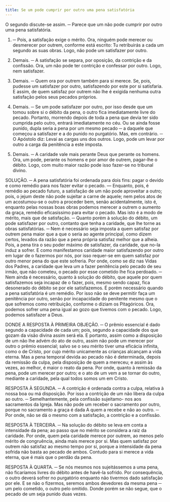 ```yaml
---
title: Se um pode cumprir por outro uma pena satisfatória
---
```


O segundo discute-se assim. ─ Parece que um não pode cumprir por outro uma pena satisfatória.  

1. ─ Pois, a satisfação exige o mérito. Ora, ninguém pode merecer ou desmerecer por outrem, conforme está escrito: Tu retribuirás a cada um segundo as suas obras. Logo, não pode um satisfazer por outro.  

2. Demais. ─ A satisfação se separa, por oposição, da contrição e da confissão. Ora, um não pode ter contrição e confessar por outro. Logo, nem satisfazer.  

3. Demais. ─ Quem ora por outrem também para si merece. Se, pois, pudesse um satisfazer por outro, satisfazendo por este por si satisfaria. E assim, de quem satisfaz por outrem não lhe é exigida nenhuma outra satisfação pelos seus pecados próprios.  

4. Demais. ─ Se um pode satisfazer por outro, por isso desde que um tomou sobre si o débito da pena, o outro fica imediatamente livre do pecado. Portanto, morrendo depois de toda a pena que devia ter sido cumprida pelo outro, entrará imediatamente no céu. Ou se ainda fosse punido, dupla seria a pena por um mesmo pecado ─ a daquele que começou a satisfazer e a do punido no purgatório.  Mas, em contrário. ─ O Apóstolo diz: Levai as cargas uns dos outros. Logo, pode um levar por outro a carga da penitência a este imposta.  

2. Demais. ─ A caridade vale mais perante Deus que perante os homens. Ora, um pode, perante os homens e por amor de outrem, pagar-lhe o débito. Logo, com muito maior razão pode isso fazer-se no tribunal divino.  

SOLUÇÃO. ─ A pena satisfatória foi ordenada para dois fins: pagar o devido e como remédio para nos fazer evitar o pecado. — Enquanto, pois, é remédio ao pecado futuro, a satisfação de um não pode aproveitar a outro; pois, o jejum deste não pode sujeitar a carne de aquele; nem pelos atos de um acostumou-se o outro a proceder bem, senão acidentalmente, isto é, enquanto pelas nossas boas obras podemos merecer a outrem o aumento da graça, remédio eficasíssimo para evitar o pecado. Mas isto é a modo de mérito, mais que de satisfação. ─ Quanto porém à solução do débito, um pode satisfazer por outro, contanto que tenha a caridade, que lhe torne as obras satisfatórias. ─ Nem é necessário seja imposta a quem satisfaz por outrem pena maior que a que o seria ao agente principal, como dizem certos, levados da razão que a pena própria satisfaz melhor que a alheia. Pois, a pena tira o seu poder máximo de satisfazer, da caridade, que no-la induz a sofrer. E como manifestamos caridade maior satisfazendo por outro em lugar de o fazermos por nós, por isso requer-se em quem satisfaz por outro menor pena do que este sofreria. Por onde, como se diz nas Vidas dos Padres, a caridade que leva um a fazer penitência pelo pecado de seu irmão, que não cometeu, o pecado por esse cometido lhe fica perdoado. ─ Nem ainda é necessário, quanto à solução do débito, que aquele por quem satisfazemos seja incapaz de o fazer, pois, mesmo sendo capaz, fica desonerado do débito se por ele satisfazemos. É porém necessário quando a pena satisfatória é um remédio. Por isso não se deve permitir faça um penitência por outro, senão por incapacidade do penitente mesmo que o que sofremos como retribuição, conforme o diziam os Pitagóricos. Ora, podemos sofrer uma pena igual ao gozo que tivemos com o pecado. Logo, podemos satisfazer a Deus.  

DONDE A RESPOSTA À PRIMEIRA OBJEÇÃO. ─ O prêmio essencial é dado segundo a capacidade de cada um; pois, segundo a capacidade dos que gozam da visão divina assim será ela. E portanto, assim como a disposição de um não lhe advém do ato de outro, assim não pode um merecer por outro o prêmio essencial; salvo se o seu mérito tiver uma eficácia infinita, como o de Cristo, por cujo mérito unicamente as crianças alcançam a vida eterna. Mas a pena temporal devida ao pecado não é determinada, depois da remissão da culpa, pela disposição de quem a mereceu; e assim às vezes, ao melhor, é maior o reato da pena. Por onde, quanto à remissão da pena, pode um merecer por outro; e o ato de um vem a se tornar do outro, mediante a caridade, pela qual todos somos um em Cristo.  

RESPOSTA À SEGUNDA. ─ A contrição é ordenada contra a culpa, relativa à nossa boa ou má disposição. Por isso a contrição de um não libera da culpa ao outro. ─ Semelhantemente, pela confissão sujeitamo- nos aos sacramentos da Igreja. Mas não pode um receber o sacramento por outro, porque no sacramento a graça é dada A quem a recebe e não ao outro. ─ Por onde, não se dá o mesmo com a satisfação, a contrição e a confissão.  

RESPOSTA À TERCEIRA. ─ Na solução do débito se leva em conta a intensidade da pena; ao passo que no mérito se considera a raiz da caridade. Por onde, quem pela caridade merece por outrem, ao menos pelo mérito de congruência, ainda mais merece por si. Mas quem satisfaz por outrem não satisfaz ao mesmo tempo por si, porque a intensidade da pena sofrida não basta ao pecado de ambos. Contudo para si merece a vida eterna, que é mais que o perdão da pena.  

RESPOSTA À QUARTA. ─ Se nós mesmos nos sujeitássemos a uma pena, não ficaríamos livres do débito antes de havê-la sofrido. Por consequência, o outro deverá sofrer no purgatório enquanto não tivermos dado satisfação por ele. E se não o fizermos, seremos ambos devedores da mesma pena ─ um pelo cometido, o outro pelo omitido. Donde porém se não segue, que o pecado de um seja punido duas vezes.